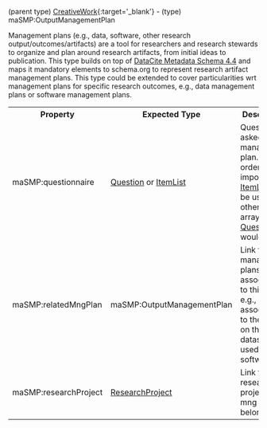 (parent type) [CreativeWork](http://schema.org/CreativeWork){:target='_blank'} - (type) maSMP:OutputManagementPlan

Management plans (e.g., data, software, other research output/outcomes/artifacts) are a tool for researchers and research stewards to organize and plan around research artifacts, from initial ideas to publication. This type builds on top of <a href='https://schema.datacite.org/meta/kernel-4.4/' target='_blank'>DataCite Metadata Schema 4.4</a> and maps it mandatory elements to schema.org to represent research artifact management plans. This type could be extended to cover particularities wrt management plans for specific research outcomes, e.g., data management plans or software management plans.

<table>
<tr><th>Property</th><th>Expected Type</th><th>Description</th></tr>
<tr><td>maSMP:questionnaire</td>
<td><a href='http://schema.org/Question' target='_blank'>Question</a> or <a href='http://schema.org/ItemList' target='_blank'>ItemList</a></td>
<td>Questions asked in this management plan. If the order is important <a href='https://schema.org/ItemList' target='_blank'>ItemList</a> can be used, otherwise an array of <a href='https://schema.org/Question' target='_blank'>Question</a> would work.</td>
</tr>
<tr><td>maSMP:relatedMngPlan</td>
<td>maSMP:OutputManagementPlan</td>
<td>Link to other management plans associated to this one, e.g., an SMP associated to the DMP on the datasets used by the software</td>
</tr>
<tr><td>maSMP:researchProject</td>
<td><a href='http://schema.org/ResearchProject' target='_blank'>ResearchProject</a></td>
<td>Link to the research project this mng plan belongs to</td>
</tr>
</table>

